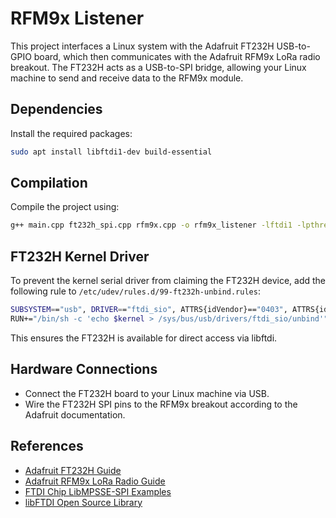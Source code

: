 # RFM9x Listener

This project interfaces a Linux system with the Adafruit FT232H USB-to-GPIO board, which then communicates with the Adafruit RFM9x LoRa radio breakout. The FT232H acts as a USB-to-SPI bridge, allowing your Linux machine to send and receive data to the RFM9x module.

## Dependencies

Install the required packages:

```sh
sudo apt install libftdi1-dev build-essential
```

## Compilation

Compile the project using:

```sh
g++ main.cpp ft232h_spi.cpp rfm9x.cpp -o rfm9x_listener -lftdi1 -lpthread -std=c++17
```

## FT232H Kernel Driver

To prevent the kernel serial driver from claiming the FT232H device, add the following rule to `/etc/udev/rules.d/99-ft232h-unbind.rules`:

```sh
SUBSYSTEM=="usb", DRIVER=="ftdi_sio", ATTRS{idVendor}=="0403", ATTRS{idProduct}=="6014", \
RUN+="/bin/sh -c 'echo $kernel > /sys/bus/usb/drivers/ftdi_sio/unbind'"
```

This ensures the FT232H is available for direct access via libftdi.

## Hardware Connections

- Connect the FT232H board to your Linux machine via USB.
- Wire the FT232H SPI pins to the RFM9x breakout according to the Adafruit documentation.

## References

- [Adafruit FT232H Guide](https://learn.adafruit.com/adafruit-ft232h-breakout)
- [Adafruit RFM9x LoRa Radio Guide](https://learn.adafruit.com/adafruit-rfm69hcw-and-rfm96-rfm95-rfm98-lora-packet-padio-breakouts/pinouts)
- [FTDI Chip LibMPSSE-SPI Examples](https://ftdichip.com/software-examples/mpsse-projects/libmpsse-spi-examples/)
- [libFTDI Open Source Library](https://www.intra2net.com/en/developer/libftdi/)
